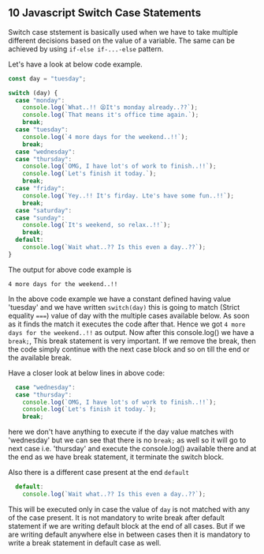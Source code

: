 ## 10 Javascript Switch Case Statements

Switch case ststement is basically used when we have to take multiple different decisions based on the value of a variable. The same can be achieved by using `if-else if-...-else` pattern.

Let's have a look at below code example.

```javascript
const day = "tuesday";

switch (day) {
  case "monday":
    console.log(`What..!! 😫It's monday already..??`);
    console.log(`That means it's office time again.`);
    break;
  case "tuesday":
    console.log(`4 more days for the weekend..!!`);
    break;
  case "wednesday":
  case "thursday":
    console.log(`OMG, I have lot's of work to finish..!!`);
    console.log(`Let's finish it today.`);
    break;
  case "friday":
    console.log(`Yey..!! It's firday. Lte's have some fun..!!`);
    break;
  case "saturday":
  case "sunday":
    console.log(`It's weekend, so relax..!!`);
    break;
  default:
    console.log(`Wait what..?? Is this even a day..??`);
}
```

The output for above code example is

```
4 more days for the weekend..!!
```

In the above code example we have a constant defined having value 'tuesday' and we have written `switch(day)` this is going to match (Strict equality `===`) value of day with the multiple cases available below. As soon as it finds the match it executes the code after that. Hence we got `4 more days for the weekend..!!` as output. Now after this console.log() we have a `break;`, This break statement is very important. If we remove the break, then the code simply continue with the next case block and so on till the end or the available break.

Have a closer look at below lines in above code:

```javascript
  case "wednesday":
  case "thursday":
    console.log(`OMG, I have lot's of work to finish..!!`);
    console.log(`Let's finish it today.`);
    break;
```

here we don't have anything to execute if the day value matches with 'wednesday' but we can see that there is no `break;` as well so it will go to next case i.e. 'thursday' and execute the console.log() available there and at the end as we have break statement, it terminate the switch block.

Also there is a different case present at the end `default`

```javascript
  default:
    console.log(`Wait what..?? Is this even a day..??`);
```

This will be executed only in case the value of `day` is not matched with any of the case present. It is not mandatory to write break after default statement if we are writing default block at the end of all cases. But if we are writing default anywhere else in between cases then it is mandatory to write a break statement in default case as well.
